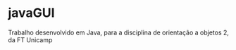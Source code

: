 # javaGUI
Trabalho desenvolvido em Java, para a disciplina de orientação a objetos 2, da FT Unicamp
